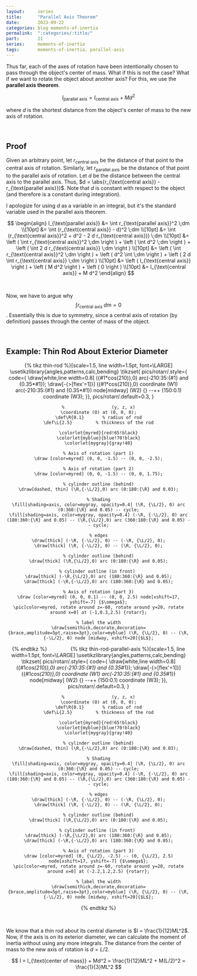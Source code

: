 ```yaml
---
layout:     series
title:      "Parallel Axis Theorem"
date:       2023-09-22
categories: blog moments-of-inertia
permalink:  ":categories/:title/"
part:       21
series:     moments-of-inertia
tags:       moments-of-inertia, parallel-axis
---
```


Thus far, each of the axes of rotation have been intentionally chosen to pass through the object's center of mass. What if this is not the case? What if we want to rotate the object about another axis? For this, we use the **parallel axis theorem**.

$$
I_{\text{parallel axis}} = I_{\text{central axis}} + Md^2
$$

where $d$ is the shortest distance from the object's center of mass to the new axis of rotation.

<br>

## Proof

Given an arbitrary point, let $r_{\text{central axis}}$ be the distance of that point to the central axis of rotation. Similarly, let $r_{\text{parallel axis}}$ be the distance of that point to the parallel axis of rotation. Let $d$ be the distance between the central axis to the parallel axis. Thus, $d = \abs{r_{\text{central axis}} - r_{\text{parallel axis}}}$. Note that $d$ is constant with respect to the object (and therefore is a constant during integration).

I apologize for using $d$ as a variable in an integral, but it's the standard variable used in the parallel axis theorem.

$$
\begin{align}
    I_{\text{parallel axis}} 
    &= \int r_{\text{parallel axis}}^2 \;dm \\[10pt]
    &= \int (r_{\text{central axis}} - d)^2 \;dm \\[10pt]
    &= \int (r_{\text{central axis}}^2 + d^2 - 2 d r_{\text{central axis}}) \;dm \\[10pt]
    &= \left ( \int r_{\text{central axis}}^2 \;dm \right ) + \left ( \int d^2 \;dm \right ) + \left ( \int 2 d r_{\text{central axis}} \;dm \right ) \\[10pt]
    &= \left ( \int r_{\text{central axis}}^2 \;dm \right ) + \left ( d^2 \int \;dm \right ) + \left (  2 d \int r_{\text{central axis}} \;dm \right ) \\[10pt]
    &= \left ( I_{\text{central axis}} \right ) + \left ( M d^2 \right ) + \left ( 0 \right ) \\[10pt]
    &= I_{\text{central axis}} +  M d^2
\end{align}
$$

<br>

Now, we have to argue why 
$$
\displaystyle
\int r_{\text{central axis}} \;dm = 0
$$.
Essentially this is due to symmetry, since a central axis of rotation (by definition) passes through the center of mass of the object.

<br>

## Example: Thin Rod About Exterior Diameter

<center>
{% tikz thin-rod %}[scale=1.5, line width=1.5pt, font=\LARGE]
    \usetikzlibrary{angles,patterns,calc,bending}
    \tikzset{
        pics/rotarr/.style={
            code={
            \draw[white,line width=0.8] ({#1*cos(210)},0) arc(-210:35:{#1} and {0.35*#1});
            \draw[-{>[flex'=1]}] ({#1*cos(210)},0) coordinate (W1) arc(-210:35:{#1} and {0.35*#1})
                node[midway] (W2) {} --++ (150:0.1) coordinate (W3);
        }},
        pics/rotarr/.default=0.3,
    }
    
    %                  (y, z, x)
    \coordinate (O) at (0, 0, 0);
    \def\R{0.1}       % radius of rod
    \def\L{2.5}         % thickness of the rod

    \colorlet{myred}{red!65!black}
    \colorlet{myblue}{blue!70!black}
    \colorlet{mygray}{gray!40}

    % Axis of rotation (part 1)
    \draw [color=myred] (0, 0, -1.5) -- (0, 0, -2.5);

    % Axis of rotation (part 2)
    \draw [color=myred] (0, 0, -1.5) -- (0, 0, 1.75);

    % cylinder outline (behind)
    \draw[dashed, thin] (\R,{-\L/2},0) arc (0:180:{\R} and 0.03);

    % Shading
    \fill[shading=axis, color=mygray, opacity=0.4] (\R, {\L/2}, 0) arc (0:360:{\R} and 0.05) -- cycle;
    \fill[shading=axis, color=mygray, opacity=0.4] (-\R, {-\L/2}, 0) arc (180:360:{\R} and 0.05) -- (\R,{\L/2},0) arc (360:180:{\R} and 0.05) -- cycle;

    % edges
    \draw[thick] (-\R, {-\L/2}, 0) -- (-\R, {\L/2}, 0);
    \draw[thick] (\R, {-\L/2}, 0) -- (\R, {\L/2}, 0);

    % cylinder outline (behind)
    \draw[thick] (\R,{\L/2},0) arc (0:180:{\R} and 0.05);

    % cylinder outline (in front) 
    \draw[thick] (-\R,{\L/2},0) arc (180:360:{\R} and 0.05);
    \draw[thick] (-\R,{-\L/2},0) arc (180:360:{\R} and 0.05);

    % Axis of rotation (part 3)
    \draw [color=myred] (0, 0, 0.1) -- (0, 0, 2.5) node[xshift=17, yshift=-7] {$\omega$};
    \pic[color=myred, rotate around z=-60, rotate around y=20, rotate around x=0] at (-1,0.3,2.5) {rotarr};

    % label the width
    \draw[semithick,decorate,decoration={brace,amplitude=5pt,raise=3pt},color=myblue] (\R, {\L/2}, 0) -- (\R, {-\L/2}, 0) node [midway, xshift=20]{$L$};
{% endtikz %}
&emsp;&emsp;&emsp;&emsp;
{% tikz thin-rod-parallel-axis %}[scale=1.5, line width=1.5pt, font=\LARGE]
    \usetikzlibrary{angles,patterns,calc,bending}
    \tikzset{
        pics/rotarr/.style={
            code={
            \draw[white,line width=0.8] ({#1*cos(210)},0) arc(-210:35:{#1} and {0.35*#1});
            \draw[-{>[flex'=1]}] ({#1*cos(210)},0) coordinate (W1) arc(-210:35:{#1} and {0.35*#1})
                node[midway] (W2) {} --++ (150:0.1) coordinate (W3);
        }},
        pics/rotarr/.default=0.3,
    }
    
    %                  (y, z, x)
    \coordinate (O) at (0, 0, 0);
    \def\R{0.1}       % radius of rod
    \def\L{2.5}         % thickness of the rod

    \colorlet{myred}{red!65!black}
    \colorlet{myblue}{blue!70!black}
    \colorlet{mygray}{gray!40}

    % cylinder outline (behind)
    \draw[dashed, thin] (\R,{-\L/2},0) arc (0:180:{\R} and 0.03);

    % Shading
    \fill[shading=axis, color=mygray, opacity=0.4] (\R, {\L/2}, 0) arc (0:360:{\R} and 0.05) -- cycle;
    \fill[shading=axis, color=mygray, opacity=0.4] (-\R, {-\L/2}, 0) arc (180:360:{\R} and 0.05) -- (\R,{\L/2},0) arc (360:180:{\R} and 0.05) -- cycle;

    % edges
    \draw[thick] (-\R, {-\L/2}, 0) -- (-\R, {\L/2}, 0);
    \draw[thick] (\R, {-\L/2}, 0) -- (\R, {\L/2}, 0);

    % cylinder outline (behind)
    \draw[thick] (\R,{\L/2},0) arc (0:180:{\R} and 0.05);

    % cylinder outline (in front) 
    \draw[thick] (-\R,{\L/2},0) arc (180:360:{\R} and 0.05);
    \draw[thick] (-\R,{-\L/2},0) arc (180:360:{\R} and 0.05);

    % Axis of rotation (part 3)
    \draw [color=myred] (0, {\L/2}, -2.5) -- (0, {\L/2}, 2.5) node[xshift=17, yshift=-7] {$\omega$};
    \pic[color=myred, rotate around z=-60, rotate around y=20, rotate around x=0] at (-2.2,1.2,2.5) {rotarr};

    % label the width
    \draw[semithick,decorate,decoration={brace,amplitude=5pt,raise=3pt},color=myblue] (\R, {\L/2}, 0) -- (\R, {-\L/2}, 0) node [midway, xshift=20]{$L$};
{% endtikz %}
</center>

<br>

We know that a thin rod about its central diameter is $I = \frac{1}{12}ML^2$. Now, if the axis is on its exterior diameter, we can calculate the moment of inertia without using any more integrals. The distance from the center of mass to the new axis of rotation is $d = L/2$.

$$
I = I_{\text{center of mass}} + Md^2 = \frac{1}{12}ML^2 + M(L/2)^2 = \frac{1}{3}ML^2
$$